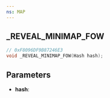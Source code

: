 ```yaml
---
ns: MAP
---
```

## _REVEAL_MINIMAP_FOW

```c
// 0xF8096DF9B87246E3
void _REVEAL_MINIMAP_FOW(Hash hash);
```

## Parameters
* **hash**:

